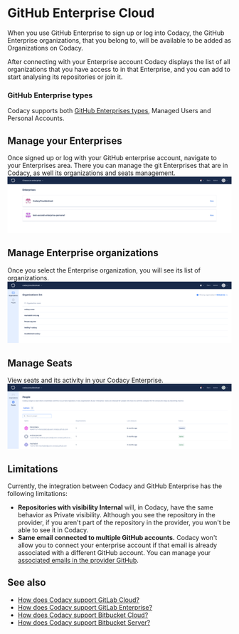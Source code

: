 # GitHub Enterprise Cloud

When you use GitHub Enterprise to sign up or log into Codacy, the GitHub Enterprise organizations, that you belong to, will be available to be added as Organizations on Codacy.

After connecting with your Enterprise account Codacy displays the list of all organizations that you have access to in that Enterprise, and you can add to start analysing its repositories or join it. 

### GitHub Enterprise types
Codacy supports both [GitHub Enterprises types](https://docs.github.com/en/enterprise-cloud@latest/admin/managing-iam/understanding-iam-for-enterprises/choosing-an-enterprise-type-for-github-enterprise-cloud), Managed Users and Personal Accounts.


## Manage your Enterprises 
Once signed up or log with your GitHub enterprise account, navigate to your Enterprises area. There you can manage the git Enterprises that are in Codacy, as well its organizations and seats management. 
![Enterprise cloud manage eterprises](images/Codacy-Enterprises.png)

## Manage Enterprise organizations
Once you select the Enterprise organization, you will see its list of organizations. 
![Enterprise cloud manage organizations](images/Codacy-Enterprise-Organizations.png)

## Manage Seats
View seats and its activity in your Codacy Enterprise.
![Enterprise cloud manage seats](images/Codacy-Enterprise-Seats.png)

## Limitations
Currently, the integration between Codacy and GitHub Enterprise has the following limitations:

-   **Repositories with visibility Internal** will, in Codacy, have the same behavior as Private visibility. Although you see the repository in the provider, if you aren't part of the repository in the provider, you won't be able to see it in Codacy.
-   **Same email connected to multiple GitHub accounts.** Codacy won't allow you to connect your enterprise account if that email is already associated with a different GitHub account. You can manage your [associated emails in the provider GitHub](https://docs.github.com/en/account-and-profile/setting-up-and-managing-your-personal-account-on-github/managing-email-preferences/adding-an-email-address-to-your-github-account). 


## See also

-   [How does Codacy support GitLab Cloud?](../faq/general/how-does-codacy-support-gitlab-cloud.md)
-   [How does Codacy support GitLab Enterprise?](../faq/general/how-does-codacy-support-gitlab-enterprise.md)
-   [How does Codacy support Bitbucket Cloud?](../faq/general/how-does-codacy-support-bitbucket-cloud.md)
-   [How does Codacy support Bitbucket Server?](../faq/general/how-does-codacy-support-bitbucket-server.md)